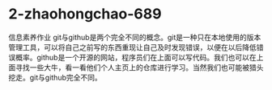 # 2-zhaohongchao-689
信息素养作业
git与github是两个完全不同的概念。git是一种只在本地使用的版本管理工具，可以将自己之前写的东西重现让自己及时发现错误，以便在以后降低错误概率。github是一个开源的网站，程序员们在上面可以写代码。我们也可以在上面寻找一些大牛，看一看他们个人主页上的仓库进行学习。当然我们也可能被猎头挖走。git与github完全不同。
